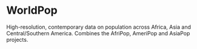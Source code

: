 # WorldPop

High-resolution, contemporary data on population across Africa, Asia and Central/Southern America. Combines the AfriPop, AmeriPop and AsiaPop projects.

